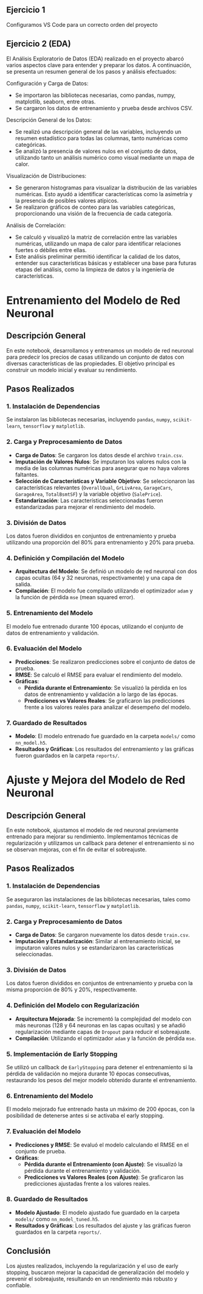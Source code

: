 
## Ejercicio 1

Configuramos VS Code para un correcto orden del proyecto


## Ejercicio 2 (EDA)

El Análisis Exploratorio de Datos (EDA) realizado en el proyecto abarcó varios aspectos clave para entender y preparar los datos. A continuación, se presenta un resumen general de los pasos y análisis efectuados:

Configuración y Carga de Datos:
- Se importaron las bibliotecas necesarias, como pandas, numpy, matplotlib, seaborn, entre otras.
- Se cargaron los datos de entrenamiento y prueba desde archivos CSV.

Descripción General de los Datos:
- Se realizó una descripción general de las variables, incluyendo un resumen estadístico para todas las columnas, tanto numéricas como categóricas.
- Se analizó la presencia de valores nulos en el conjunto de datos, utilizando tanto un análisis numérico como visual mediante un mapa de calor.

Visualización de Distribuciones:
- Se generaron histogramas para visualizar la distribución de las variables numéricas. Esto ayudó a identificar características como la asimetría y la presencia de posibles valores atípicos.
- Se realizaron gráficos de conteo para las variables categóricas, proporcionando una visión de la frecuencia de cada categoría.

Análisis de Correlación:
- Se calculó y visualizó la matriz de correlación entre las variables numéricas, utilizando un mapa de calor para identificar relaciones fuertes o débiles entre ellas.
- Este análisis preliminar permitió identificar la calidad de los datos, entender sus características básicas y establecer una base para futuras etapas del análisis, como la limpieza de datos y la ingeniería de características.


# Entrenamiento del Modelo de Red Neuronal

## Descripción General

En este notebook, desarrollamos y entrenamos un modelo de red neuronal para predecir los precios de casas utilizando un conjunto de datos con diversas características de las propiedades. El objetivo principal es construir un modelo inicial y evaluar su rendimiento.

## Pasos Realizados

### 1. Instalación de Dependencias

Se instalaron las bibliotecas necesarias, incluyendo `pandas`, `numpy`, `scikit-learn`, `tensorflow` y `matplotlib`.

### 2. Carga y Preprocesamiento de Datos

- **Carga de Datos**: Se cargaron los datos desde el archivo `train.csv`.
- **Imputación de Valores Nulos**: Se imputaron los valores nulos con la media de las columnas numéricas para asegurar que no haya valores faltantes.
- **Selección de Características y Variable Objetivo**: Se seleccionaron las características relevantes (`OverallQual`, `GrLivArea`, `GarageCars`, `GarageArea`, `TotalBsmtSF`) y la variable objetivo (`SalePrice`).
- **Estandarización**: Las características seleccionadas fueron estandarizadas para mejorar el rendimiento del modelo.

### 3. División de Datos

Los datos fueron divididos en conjuntos de entrenamiento y prueba utilizando una proporción del 80% para entrenamiento y 20% para prueba.

### 4. Definición y Compilación del Modelo

- **Arquitectura del Modelo**: Se definió un modelo de red neuronal con dos capas ocultas (64 y 32 neuronas, respectivamente) y una capa de salida.
- **Compilación**: El modelo fue compilado utilizando el optimizador `adam` y la función de pérdida `mse` (mean squared error).

### 5. Entrenamiento del Modelo

El modelo fue entrenado durante 100 épocas, utilizando el conjunto de datos de entrenamiento y validación.

### 6. Evaluación del Modelo

- **Predicciones**: Se realizaron predicciones sobre el conjunto de datos de prueba.
- **RMSE**: Se calculó el RMSE para evaluar el rendimiento del modelo.
- **Gráficas**:
  - **Pérdida durante el Entrenamiento**: Se visualizó la pérdida en los datos de entrenamiento y validación a lo largo de las épocas.
  - **Predicciones vs Valores Reales**: Se graficaron las predicciones frente a los valores reales para analizar el desempeño del modelo.

### 7. Guardado de Resultados

- **Modelo**: El modelo entrenado fue guardado en la carpeta `models/` como `nn_model.h5`.
- **Resultados y Gráficas**: Los resultados del entrenamiento y las gráficas fueron guardados en la carpeta `reports/`.


# Ajuste y Mejora del Modelo de Red Neuronal

## Descripción General

En este notebook, ajustamos el modelo de red neuronal previamente entrenado para mejorar su rendimiento. Implementamos técnicas de regularización y utilizamos un callback para detener el entrenamiento si no se observan mejoras, con el fin de evitar el sobreajuste.

## Pasos Realizados

### 1. Instalación de Dependencias

Se aseguraron las instalaciones de las bibliotecas necesarias, tales como `pandas`, `numpy`, `scikit-learn`, `tensorflow` y `matplotlib`.

### 2. Carga y Preprocesamiento de Datos

- **Carga de Datos**: Se cargaron nuevamente los datos desde `train.csv`.
- **Imputación y Estandarización**: Similar al entrenamiento inicial, se imputaron valores nulos y se estandarizaron las características seleccionadas.

### 3. División de Datos

Los datos fueron divididos en conjuntos de entrenamiento y prueba con la misma proporción de 80% y 20%, respectivamente.

### 4. Definición del Modelo con Regularización

- **Arquitectura Mejorada**: Se incrementó la complejidad del modelo con más neuronas (128 y 64 neuronas en las capas ocultas) y se añadió regularización mediante capas de `Dropout` para reducir el sobreajuste.
- **Compilación**: Utilizando el optimizador `adam` y la función de pérdida `mse`.

### 5. Implementación de Early Stopping

Se utilizó un callback de `EarlyStopping` para detener el entrenamiento si la pérdida de validación no mejora durante 10 épocas consecutivas, restaurando los pesos del mejor modelo obtenido durante el entrenamiento.

### 6. Entrenamiento del Modelo

El modelo mejorado fue entrenado hasta un máximo de 200 épocas, con la posibilidad de detenerse antes si se activaba el early stopping.

### 7. Evaluación del Modelo

- **Predicciones y RMSE**: Se evaluó el modelo calculando el RMSE en el conjunto de prueba.
- **Gráficas**:
  - **Pérdida durante el Entrenamiento (con Ajuste)**: Se visualizó la pérdida durante el entrenamiento y validación.
  - **Predicciones vs Valores Reales (con Ajuste)**: Se graficaron las predicciones ajustadas frente a los valores reales.

### 8. Guardado de Resultados

- **Modelo Ajustado**: El modelo ajustado fue guardado en la carpeta `models/` como `nn_model_tuned.h5`.
- **Resultados y Gráficas**: Los resultados del ajuste y las gráficas fueron guardados en la carpeta `reports/`.

## Conclusión

Los ajustes realizados, incluyendo la regularización y el uso de early stopping, buscaron mejorar la capacidad de generalización del modelo y prevenir el sobreajuste, resultando en un rendimiento más robusto y confiable.
